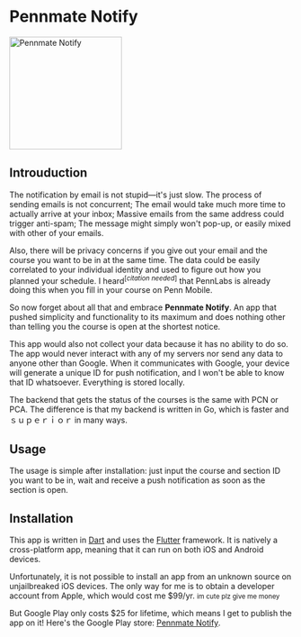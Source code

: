 # Pennmate Notify
<img src="https://www.seas.upenn.edu/~hanbangw/assets/images/pennmate/pennmate-notify.png" alt="Pennmate Notify" width="200"/>

## Introuduction

The notification by email is not stupid&mdash;it's just slow. The process of sending emails is not concurrent; The email would take much more time to actually arrive at your inbox; Massive emails from the same address could trigger anti-spam; The message might simply won't pop-up, or easily mixed with other of your emails.

Also, there will be privacy concerns if you give out your email and the course you want to be in at the same time. The data could be easily correlated to your individual identity and used to figure out how you planned your schedule. I heard<sup>[<i>citation needed</i>]</sup> that PennLabs is already doing this when you fill in your course on Penn Mobile.

So now forget about all that and embrace **Pennmate Notify**. An app that pushed simplicity and functionality to its maximum and does nothing other than telling you the course is open at the shortest notice.

This app would also not collect your data because it has no ability to do so. The app would never interact with any of my servers nor send any data to anyone other than Google. When it communicates with Google, your device will generate a unique ID for push notification, and I won't be able to know that ID whatsoever. Everything is stored locally.

The backend that gets the status of the courses is the same with PCN or PCA. The difference is that my backend is written in Go, which is faster and ｓｕｐｅｒｉｏｒ in many ways.

## Usage

The usage is simple after installation: just input the course and section ID you want to be in, wait and receive a push notification as soon as the section is open.

## Installation

This app is written in [Dart](https://www.dartlang.org/) and uses the [Flutter](https://flutter.dev/) framework. It is natively a cross-platform app, meaning that it can run on both iOS and Android devices.

Unfortunately, it is not possible to install an app from an unknown source on unjailbreaked iOS devices. The only way for me is to obtain a developer account from Apple, which would cost me $99/yr. <small>im cute plz give me money</small>

But Google Play only costs $25 for lifetime, which means I get to publish the app on it! Here's the Google Play store: [Pennmate Notify](https://play.google.com/store/apps/details?id=edu.hanbangw.pennmate_notify).